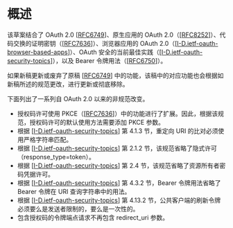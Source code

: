 # 概述

该草案结合了 OAuth 2.0 [[RFC6749](https://www.rfc-editor.org/info/rfc6749)]、原生应用的 OAuth 2.0（[[RFC8252](https://www.rfc-editor.org/info/rfc8252)]）、代码交换的证明密钥（[[RFC7636](https://www.rfc-editor.org/info/rfc7636)]）、浏览器应用的 OAuth 2.0（[[I-D.ietf-oauth-browser-based-apps](https://datatracker.ietf.org/doc/html/draft-ietf-oauth-browser-based-apps-18)]）、OAuth 安全的当前最佳实践（[[I-D.ietf-oauth-security-topics](https://datatracker.ietf.org/doc/html/draft-ietf-oauth-security-topics-27)]），以及 Bearer 令牌用法（[[RFC6750](https://www.rfc-editor.org/info/rfc6750)]）。

如果新稿更新或废弃了原稿 [[RFC6749](https://www.rfc-editor.org/info/rfc6749)] 中的功能，该稿中的对应功能也会根据如新稿所述的规范更改，进行更新或彻底移除。

下面列出了一系列自 OAuth 2.0 以来的非规范改变。

- 授权码许可使用 PKCE（[[RFC7636](https://www.rfc-editor.org/info/rfc7636)]）中的功能进行了扩展。因此，根据该规范，授权码许可的默认使用方法需要添加 PKCE 参数。
- 根据 [[I-D.ietf-oauth-security-topics](https://datatracker.ietf.org/doc/html/draft-ietf-oauth-security-topics-27)] 第 4.1.3 节，重定向 URI 的比对必须使用严格字符串匹配。
- 根据 [[I-D.ietf-oauth-security-topics](https://datatracker.ietf.org/doc/html/draft-ietf-oauth-security-topics-27)] 第 2.1.2 节，该规范省略了隐式许可（response_type=token）。
- 根据 [[I-D.ietf-oauth-security-topics](https://datatracker.ietf.org/doc/html/draft-ietf-oauth-security-topics-27)] 第 2.4 节，该规范省略了资源所有者密码凭据许可。
- 根据 [[I-D.ietf-oauth-security-topics](https://datatracker.ietf.org/doc/html/draft-ietf-oauth-security-topics-27)] 第 4.3.2 节，Bearer 令牌用法省略了 Bearer 令牌在 URI 查询字符串中的用法。
- 根据 [[I-D.ietf-oauth-security-topics](https://datatracker.ietf.org/doc/html/draft-ietf-oauth-security-topics-27)] 第 4.13.2 节，公共客户端的刷新令牌必须要么是发送者限制的，要么是一次性的。
- 包含授权码的令牌端点请求不再包含 redirect_uri 参数。
